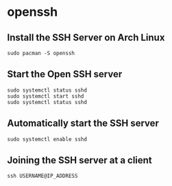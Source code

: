 # openssh
## Install the SSH Server on Arch Linux
```
sudo pacman -S openssh
```
## Start the Open SSH server
```
sudo systemctl status sshd
sudo systemctl start sshd
sudo systemctl status sshd
```
## Automatically start the SSH server
```
sudo systemctl enable sshd
```
## Joining the SSH server at a client
```
ssh USERNAME@IP_ADDRESS
```
